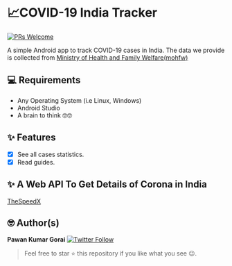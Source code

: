 # 📈COVID-19 India Tracker 
[![PRs Welcome](https://img.shields.io/badge/PRs-welcome-brightgreen.svg?style=flat-square)](http://makeapullrequest.com)

A simple Android app to track COVID-19 cases in India.
The data we provide is collected from
[Ministry of Health and Family Welfare(mohfw)](https://www.mohfw.gov.in/)

## 💻 Requirements
* Any Operating System (i.e Linux, Windows)
* Android Studio
* A brain to think 🤓🤓

## ✨ Features
- [x] See all cases statistics.
- [x] Read guides.

## ✨ A Web API To Get Details of Corona in India
  [TheSpeedX](https://github.com/TheSpeedX/covid-india-api)
## 🤓 Author(s)
**Pawan Kumar Gorai** [![Twitter Follow](https://img.shields.io/twitter/follow/pawank0411?label=Follow&style=social)](https://twitter.com/pawank0411)

> Feel free to star ⭐ this repository if you like what you see 😉.
